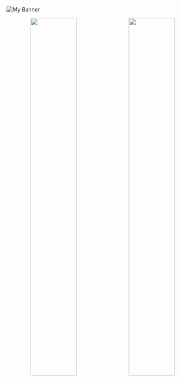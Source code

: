 ![My Banner](https://github.com/wmohseni7/wmohseni7/blob/main/assets/images/45044791_9105998.png)

<div align="center">
  <img align="left" src="https://github-readme-stats.vercel.app/api?username=wmohseni7&show_icons=true&theme=radical" width="49%"/>
  <img align="right" src="https://github-readme-streak-stats.herokuapp.com/?user=wmohseni7&theme=dark" width="49%"/>
</div>

<!-- ![Your GitHub stats](https://github-readme-stats.vercel.app/api?username=wmohseni7&show_icons=true&theme=radical&width=400)
![GitHub Streak](https://github-readme-streak-stats.herokuapp.com/?user=wmohseni7&theme=dark&width=380) -->
<!--![Top Langs](https://github-readme-stats.vercel.app/api/top-langs/?username=wmohseni7&layout=compact)
![Profile Views](https://komarev.com/ghpvc/?username=wmohseni7) -->
